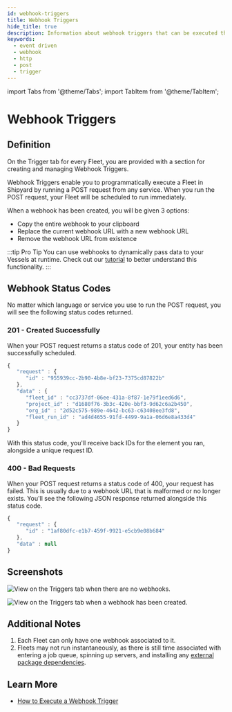 ```yaml
---
id: webhook-triggers
title: Webhook Triggers
hide_title: true
description: Information about webhook triggers that can be executed through external systems.
keywords:
  - event driven
  - webhook
  - http
  - post
  - trigger
---
```


import Tabs from '@theme/Tabs';
import TabItem from '@theme/TabItem';

# Webhook Triggers

## Definition

On the Trigger tab for every Fleet, you are provided with a section for creating and managing Webhook Triggers.

Webhook Triggers enable you to programmatically execute a Fleet in Shipyard by running a POST request from any service. When you run the POST request, your Fleet will be scheduled to run immediately.

When a webhook has been created, you will be given 3 options:

- Copy the entire webhook to your clipboard
- Replace the current webhook URL with a new webhook URL
- Remove the webhook URL from existence

:::tip Pro Tip
You can use webhooks to dynamically pass data to your Vessels at runtime. Check out our [tutorial](../../tutorials/referencing-fleet-webhook-parameters.md) to better understand this functionality.
:::

## Webhook Status Codes

No matter which language or service you use to run the POST request, you will see the following status codes returned.

### 201 - Created Successfully

When your POST request returns a status code of 201, your entity has been successfully scheduled.

```javascript
{
   "request" : {
      "id" : "955939cc-2b90-4b8e-bf23-7375cd87822b"
   },
   "data" : {
      "fleet_id" : "cc3737df-06ee-431a-8f87-1e79f1eed6d6",
      "project_id" : "d1680f76-3b3c-420e-bbf3-9d62c6a2b450",
      "org_id" : "2d52c575-989e-4642-bc63-c63408ee3fd8",
      "fleet_run_id" : "ad4d4655-91fd-4499-9a1a-06d6e8a433d4"
   }
}
```

With this status code, you'll receive back IDs for the element you ran, alongside a unique request ID.

### 400 - Bad Requests

When your POST request returns a status code of 400, your request has failed. This is usually due to a webhook URL that is malformed or no longer exists. You'll see the following JSON response returned alongside this status code.

```javascript
{
   "request" : {
      "id" : "1af80dfc-e1b7-459f-9921-e5cb9e08b684"
   },
   "data" : null
}
```

## Screenshots

![View on the Triggers tab when there are no webhooks.](../../.gitbook/assets/no_webhook_triggers.png)

![View on the Triggers tab when a webhook has been created.](../../.gitbook/assets/active_webhook_trigger.png)

## Additional Notes

1. Each Fleet can only have one webhook associated to it.
2. Fleets may not run instantaneously, as there is still time associated with entering a job queue, spinning up servers, and installing any [external package dependencies](../packages/external-package-dependencies.md).

## Learn More
- [How to Execute a Webhook Trigger](../../how-tos/triggers/execute-webhook-trigger.md)